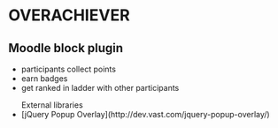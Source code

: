 OVERACHIEVER
======
Moodle block plugin
-------------
<ul>
<li>participants collect points</li>
<li>earn badges</li>
<li>get ranked in ladder with other participants</li>
</ul>

<ul>External libraries
<li>[jQuery Popup Overlay](http://dev.vast.com/jquery-popup-overlay/)</li>
</ul>
